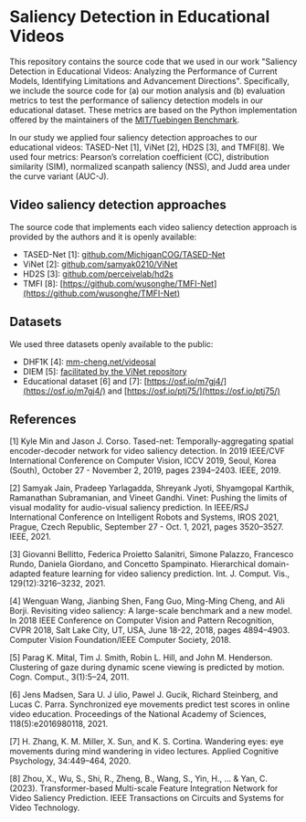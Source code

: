 # Saliency Detection in Educational Videos

This repository contains the source code that we used in our work "Saliency Detection in Educational Videos: Analyzing the Performance of Current Models, Identifying Limitations and Advancement Directions". Specifically, we include the source code for (a) our motion analysis and (b) evaluation metrics to test the performance of saliency detection models in our educational dataset. These metrics are based on the Python implementation offered by the maintainers of the [MIT/Tuebingen Benchmark](https://saliency.tuebingen.ai/).

In our study we applied four saliency detection approaches to our educational videos: TASED-Net [1], ViNet [2], HD2S [3], and TMFI[8].
We used four metrics: Pearson’s correlation coefficient (CC), distribution similarity (SIM), normalized scanpath saliency (NSS), and Judd area under the curve  variant (AUC-J).


## Video saliency detection approaches

The source code that implements each video saliency detection approach is provided by the authors and it is openly available:
- TASED-Net [1]: [github.com/MichiganCOG/TASED-Net](https://github.com/MichiganCOG/TASED-Net)
- ViNet [2]: [github.com/samyak0210/ViNet](https://github.com/samyak0210/ViNeta)
- HD2S [3]: [github.com/perceivelab/hd2s](https://github.com/perceivelab/hd2s)
- TMFI [8]: [https://github.com/wusonghe/TMFI-Net](https://github.com/wusonghe/TMFI-Net)

## Datasets
We used three datasets openly available to the public:
- DHF1K [4]: [mm-cheng.net/videosal](https://mmcheng.net/videosal/)
- DIEM [5]: [facilitated by the ViNet repository](https://github.com/samyak0210/ViNet)
- Educational dataset [6] and [7]: [https://osf.io/m7gj4/](https://osf.io/m7gj4/) and [https://osf.io/ptj75/](https://osf.io/ptj75/)


## References

[1] Kyle Min and Jason J. Corso. Tased-net: Temporally-aggregating spatial encoder-decoder network for video saliency detection. In 2019 IEEE/CVF International Conference on Computer Vision, ICCV 2019, Seoul, Korea (South), October 27 - November 2, 2019, pages 2394–2403. IEEE, 2019.

[2] Samyak Jain, Pradeep Yarlagadda, Shreyank Jyoti, Shyamgopal Karthik, Ramanathan Subramanian, and Vineet Gandhi. Vinet: Pushing the limits of visual modality for audio-visual saliency prediction. In IEEE/RSJ International Conference on Intelligent Robots and Systems, IROS 2021, Prague, Czech Republic, September 27 - Oct. 1, 2021, pages 3520–3527. IEEE, 2021.

[3] Giovanni Bellitto, Federica Proietto Salanitri, Simone Palazzo, Francesco Rundo, Daniela Giordano, and Concetto Spampinato. Hierarchical domain- adapted feature learning for video saliency prediction. Int. J. Comput. Vis., 129(12):3216–3232, 2021.

[4] Wenguan Wang, Jianbing Shen, Fang Guo, Ming-Ming Cheng, and Ali Borji. Revisiting video saliency: A large-scale benchmark and a new model. In 2018 IEEE Conference on Computer Vision and Pattern Recognition, CVPR 2018, Salt Lake City, UT, USA, June 18-22, 2018, pages 4894–4903. Computer Vision Foundation/IEEE Computer Society, 2018.

[5] Parag K. Mital, Tim J. Smith, Robin L. Hill, and John M. Henderson. Clustering of gaze during dynamic scene viewing is predicted by motion. Cogn. Comput., 3(1):5–24, 2011.

[6] Jens Madsen, Sara U. J ́ulio, Pawel J. Gucik, Richard Steinberg, and Lucas C. Parra. Synchronized eye movements predict test scores in online video education. Proceedings of the National Academy of Sciences, 118(5):e2016980118, 2021.

[7] H. Zhang, K. M. Miller, X. Sun, and K. S. Cortina. Wandering eyes: eye movements during mind wandering in video lectures. Applied Cognitive Psychology, 34:449–464, 2020.

[8] Zhou, X., Wu, S., Shi, R., Zheng, B., Wang, S., Yin, H., ... & Yan, C. (2023). Transformer-based Multi-scale Feature Integration Network for Video Saliency Prediction. IEEE Transactions on Circuits and Systems for Video Technology.


